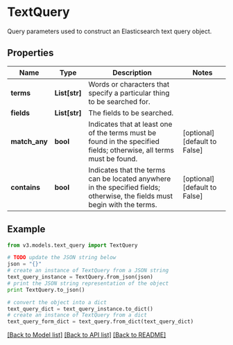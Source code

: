 # TextQuery

Query parameters used to construct an Elasticsearch text query object.

## Properties
Name | Type | Description | Notes
------------ | ------------- | ------------- | -------------
**terms** | **List[str]** | Words or characters that specify a particular thing to be searched for. | 
**fields** | **List[str]** | The fields to be searched. | 
**match_any** | **bool** | Indicates that at least one of the terms must be found in the specified fields;  otherwise, all terms must be found. | [optional] [default to False]
**contains** | **bool** | Indicates that the terms can be located anywhere in the specified fields;  otherwise, the fields must begin with the terms. | [optional] [default to False]

## Example

```python
from v3.models.text_query import TextQuery

# TODO update the JSON string below
json = "{}"
# create an instance of TextQuery from a JSON string
text_query_instance = TextQuery.from_json(json)
# print the JSON string representation of the object
print TextQuery.to_json()

# convert the object into a dict
text_query_dict = text_query_instance.to_dict()
# create an instance of TextQuery from a dict
text_query_form_dict = text_query.from_dict(text_query_dict)
```
[[Back to Model list]](../README.md#documentation-for-models) [[Back to API list]](../README.md#documentation-for-api-endpoints) [[Back to README]](../README.md)


